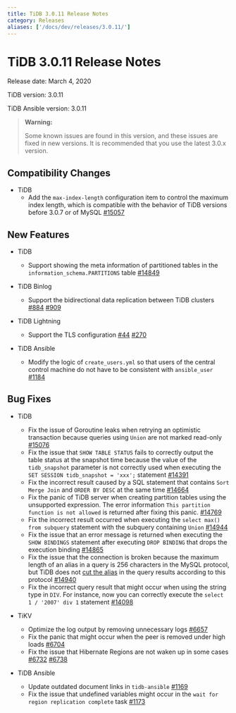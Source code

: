 ```yaml
---
title: TiDB 3.0.11 Release Notes
category: Releases
aliases: ['/docs/dev/releases/3.0.11/']
---
```


# TiDB 3.0.11 Release Notes

Release date: March 4, 2020

TiDB version: 3.0.11

TiDB Ansible version: 3.0.11

> **Warning:**
>
> Some known issues are found in this version, and these issues are fixed in new versions. It is recommended that you use the latest 3.0.x version.

## Compatibility Changes

* TiDB
    + Add the `max-index-length` configuration item to control the maximum index length, which is compatible with the behavior of TiDB versions before 3.0.7 or of MySQL [#15057](https://github.com/pingcap/tidb/pull/15057)

## New Features

* TiDB
    + Support showing the meta information of partitioned tables in the `information_schema.PARTITIONS` table [#14849](https://github.com/pingcap/tidb/pull/14849)

* TiDB Binlog
    + Support the bidirectional data replication between TiDB clusters [#884](https://github.com/pingcap/tidb-binlog/pull/884) [#909](https://github.com/pingcap/tidb-binlog/pull/909)

* TiDB Lightning
    + Support the TLS configuration [#44](https://github.com/tikv/importer/pull/44) [#270](https://github.com/pingcap/tidb-lightning/pull/270)

* TiDB Ansible
    + Modify the logic of `create_users.yml` so that users of the central control machine do not have to be consistent with `ansible_user` [#1184](https://github.com/pingcap/tidb-ansible/pull/1184)

## Bug Fixes

* TiDB
    + Fix the issue of Goroutine leaks when retrying an optimistic transaction because queries using `Union` are not marked read-only [#15076](https://github.com/pingcap/tidb/pull/15076)
    + Fix the issue that `SHOW TABLE STATUS` fails to correctly output the table status at the snapshot time because the value of the `tidb_snapshot` parameter is not correctly used when executing the `SET SESSION tidb_snapshot = 'xxx';` statement [#14391](https://github.com/pingcap/tidb/pull/14391)
    + Fix the incorrect result caused by a SQL statement that contains `Sort Merge Join` and `ORDER BY DESC` at the same time [#14664](https://github.com/pingcap/tidb/pull/14664)
    + Fix the panic of  TiDB server when creating partition tables using the unsupported expression. The error information `This partition function is not allowed` is returned after fixing this panic. [#14769](https://github.com/pingcap/tidb/pull/14769)
    + Fix the incorrect result occurred when executing the `select max() from subquery` statement with the subquery containing `Union` [#14944](https://github.com/pingcap/tidb/pull/14944)
    + Fix the issue that an error message is returned when executing the `SHOW BINDINGS` statement after executing `DROP BINDING` that drops the execution binding [#14865](https://github.com/pingcap/tidb/pull/14865)
    + Fix the issue that the connection is broken because the maximum length of an alias in a query is 256 characters in the MySQL protocol, but TiDB does not [cut the alias](https://dev.mysql.com/doc/refman/8.0/en/identifier-length.html) in the query results according to this protocol [#14940](https://github.com/pingcap/tidb/pull/14940)
    + Fix the incorrect query result that might occur when using the string type in `DIV`. For instance, now you can correctly execute the `select 1 / '2007' div 1` statement [#14098](https://github.com/pingcap/tidb/pull/14098)

* TiKV
    + Optimize the log output by removing unnecessary logs [#6657](https://github.com/tikv/tikv/pull/6657)
    + Fix the panic that might occur when the peer is removed under high loads [#6704](https://github.com/tikv/tikv/pull/6704)
    + Fix the issue that Hibernate Regions are not waken up in some cases [#6732](https://github.com/tikv/tikv/pull/6732) [#6738](https://github.com/tikv/tikv/pull/6738)

* TiDB Ansible
    + Update outdated document links in `tidb-ansible` [#1169](https://github.com/pingcap/tidb-ansible/pull/1169)
    + Fix the issue that undefined variables might occur in the `wait for region replication complete` task [#1173](https://github.com/pingcap/tidb-ansible/pull/1173)
